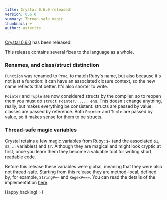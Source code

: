 ```yaml
---
title: Crystal 0.6.0 released!
version: 0.6.0
summary: Thread-safe magic
thumbnail: +
author: asterite
---
```


[Crystal 0.6.0](https://github.com/crystal-lang/crystal/releases/tag/0.6.0) has been released!

This release contains several fixes to the language as a whole.

### Renames, and class/struct distinction

`Function` was renamed to `Proc`, to match Ruby's name, but also because it's not just a
function: it can have an associated closure context, so the new name reflects that better.
It's also shorter to write.

`Pointer` and `Tuple` are now considered structs by the compiler, so to reopen them you
must do `struct Pointer; ...; end`. This doesn't change anything, really, but makes everything
be consistent: structs are passed by value, classes are passed by reference. Both `Pointer`
and `Tuple` are passed by value, so it makes sense for them to be structs.

### Thread-safe magic variables

Crystal retains a few magic variables from Ruby: `$~` (and the associated `$1`, `$2`, ... variables) and `$?`.
Although they are magical and might look cryptic at first, once you learn them they become a valuable tool
for writing short, readable code.

Before this release these variables were global, meaning that they were also not thread-safe. Starting
from this release they are method-local, defined by, for example, `String#=~` and `Regex#===`. You
can read the details of the implementation [here](https://github.com/crystal-lang/crystal/issues/323#issuecomment-74005729).

Happy hacking! :-)
